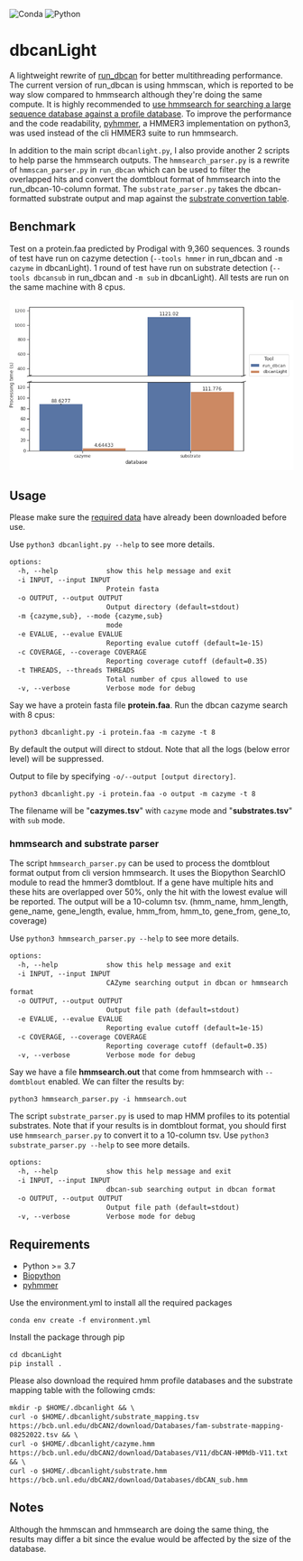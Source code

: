 
![Conda](https://github.com/chtsai0105/dbcanLight/actions/workflows/conda-building-check.yml/badge.svg)
![Python](https://img.shields.io/badge/python-3.7_%7C_3.8_%7C_3.9_%7C_3.10_%7C_3.11-blue)


# dbcanLight
A lightweight rewrite of [run_dbcan] for better multithreading performance.
The current version of run_dbcan is using hmmscan, which is reported to be way slow compared to hmmsearch although they're doing the same compute.
It is highly recommended to [use hmmsearch for searching a large sequence database against a profile database][hmmscan_vs_hmmsearch].
To improve the performance and the code readability, [pyhmmer], a HMMER3 implementation on python3, was used instead of the cli HMMER3 suite to run hmmsearch.

In addition to the main script `dbcanlight.py`, I also provide another 2 scripts to help parse the hmmsearch outputs.
The `hmmsearch_parser.py` is a rewrite of `hmmscan_parser.py` in `run_dbcan` which can be used to filter the overlapped hits
and convert the domtblout format of hmmsearch into the run_dbcan-10-column format.
The `substrate_parser.py` takes the dbcan-formatted substrate output and map against the [substrate convertion table][dbcansub].

## Benchmark
Test on a protein.faa predicted by Prodigal with 9,360 sequences.
3 rounds of test have run on cazyme detection (`--tools hmmer` in run_dbcan and `-m cazyme` in dbcanLight).
1 round of test have run on substrate detection (`--tools dbcansub` in run_dbcan and `-m sub` in dbcanLight).
All tests are run on the same machine with 8 cpus.

![performance](misc/performance_comparison.png)

## Usage
Please make sure the [required data](#required_data) have already been downloaded before use.

Use `python3 dbcanlight.py --help` to see more details.
```
options:
  -h, --help            show this help message and exit
  -i INPUT, --input INPUT
                        Protein fasta
  -o OUTPUT, --output OUTPUT
                        Output directory (default=stdout)
  -m {cazyme,sub}, --mode {cazyme,sub}
                        mode
  -e EVALUE, --evalue EVALUE
                        Reporting evalue cutoff (default=1e-15)
  -c COVERAGE, --coverage COVERAGE
                        Reporting coverage cutoff (default=0.35)
  -t THREADS, --threads THREADS
                        Total number of cpus allowed to use
  -v, --verbose         Verbose mode for debug
```

Say we have a protein fasta file **protein.faa**. Run the dbcan cazyme search with 8 cpus:
```
python3 dbcanlight.py -i protein.faa -m cazyme -t 8
```
By default the output will direct to stdout. Note that all the logs (below error level) will be suppressed.

Output to file by specifying `-o/--output [output directory]`.
```
python3 dbcanlight.py -i protein.faa -o output -m cazyme -t 8
```
The filename will be "**cazymes.tsv**" with `cazyme` mode and "**substrates.tsv**" with `sub` mode.

### hmmsearch and substrate parser
The script `hmmsearch_parser.py` can be used to process the domtblout format output from cli version hmmsearch.
It uses the Biopython SearchIO module to read the hmmer3 domtblout.
If a gene have multiple hits and these hits are overlapped over 50%, only the hit with the lowest evalue will be reported.
The output will be a 10-column tsv. (hmm_name, hmm_length, gene_name, gene_length, evalue, hmm_from, hmm_to, gene_from, gene_to, coverage)

Use `python3 hmmsearch_parser.py --help` to see more details.
```
options:
  -h, --help            show this help message and exit
  -i INPUT, --input INPUT
                        CAZyme searching output in dbcan or hmmsearch format
  -o OUTPUT, --output OUTPUT
                        Output file path (default=stdout)
  -e EVALUE, --evalue EVALUE
                        Reporting evalue cutoff (default=1e-15)
  -c COVERAGE, --coverage COVERAGE
                        Reporting coverage cutoff (default=0.35)
  -v, --verbose         Verbose mode for debug
```

Say we have a file **hmmsearch.out** that come from hmmsearch with `--domtblout` enabled.
We can filter the results by:
```
python3 hmmsearch_parser.py -i hmmsearch.out
```

The script `substrate_parser.py` is used to map HMM profiles to its potential substrates.
Note that if your results is in domtblout format, you should first use `hmmsearch_parser.py` to convert it to a 10-column tsv.
Use `python3 substrate_parser.py --help` to see more details.
```
options:
  -h, --help            show this help message and exit
  -i INPUT, --input INPUT
                        dbcan-sub searching output in dbcan format
  -o OUTPUT, --output OUTPUT
                        Output file path (default=stdout)
  -v, --verbose         Verbose mode for debug
```

## Requirements
- Python >= 3.7
- [Biopython]
- [pyhmmer]

Use the environment.yml to install all the required packages
```
conda env create -f environment.yml
```

Install the package through pip
```
cd dbcanLight
pip install .
```

<a name="required_data"></a>Please also download the required hmm profile databases and the substrate mapping table with the following cmds:
```
mkdir -p $HOME/.dbcanlight && \
curl -o $HOME/.dbcanlight/substrate_mapping.tsv https://bcb.unl.edu/dbCAN2/download/Databases/fam-substrate-mapping-08252022.tsv && \
curl -o $HOME/.dbcanlight/cazyme.hmm https://bcb.unl.edu/dbCAN2/download/Databases/V11/dbCAN-HMMdb-V11.txt && \
curl -o $HOME/.dbcanlight/substrate.hmm https://bcb.unl.edu/dbCAN2/download/Databases/dbCAN_sub.hmm
```

## Notes
Although the hmmscan and hmmsearch are doing the same thing, the results may differ a bit since the evalue would be affected by the size of the database.

[run_dbcan]: https://github.com/linnabrown/run_dbcan
[hmmscan_vs_hmmsearch]: http://cryptogenomicon.org/hmmscan-vs-hmmsearch-speed-the-numerology.html
[pyhmmer]: https://pyhmmer.readthedocs.io/en/stable/index.html
[dbcansub]: http://bcb.unl.edu/dbCAN2/download/Databases/fam-substrate-mapping-08252022.tsv
[Biopython]: https://biopython.org/